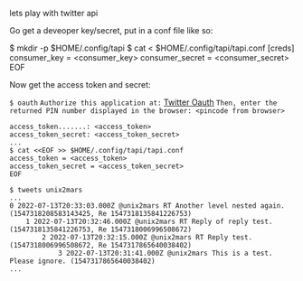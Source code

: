 lets play with twitter api

Go get a deveoper key/secret, put in a conf file like so:

$ mkdir -p $HOME/.config/tapi
$ cat <<EOF > $HOME/.config/tapi/tapi.conf
[creds]
consumer_key = <consumer_key>
consumer_secret = <consumer_secret>
EOF

Now get the access token and secret:

`$ oauth`
`Authorize this application at:` [Twitter Oauth](https://api.twitter.com/oauth/authorize?oauth_token=..magic..autogen..string..)
`Then, enter the returned PIN number displayed in the browser: <pincode from browser>`
```
access_token.......: <access_token>
access_token_secret: <access_token_secret>
...
$ cat <<EOF >> $HOME/.config/tapi/tapi.conf
access_token = <access_token>
access_token_secret = <access_token_secret>
EOF
```
```
$ tweets unix2mars
...
0 2022-07-13T20:33:03.000Z @unix2mars RT Another level nested again. (1547318208583143425, Re 1547318135841226753)
    1 2022-07-13T20:32:46.000Z @unix2mars RT Reply of reply test. (1547318135841226753, Re 1547318006996508672)
        2 2022-07-13T20:32:15.000Z @unix2mars RT Reply test. (1547318006996508672, Re 1547317865640038402)
            3 2022-07-13T20:31:41.000Z @unix2mars This is a test. Please ignore. (1547317865640038402)
...
```
